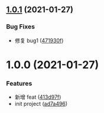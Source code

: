 ## [1.0.1](https://github.com/dushaobindoudou/autoci-test/compare/v1.0.0...v1.0.1) (2021-01-27)

### Bug Fixes

- 修复 bug1 ([471930f](https://github.com/dushaobindoudou/autoci-test/commit/471930f9cce1e9b028b9550107305891fc340f18))

# 1.0.0 (2021-01-27)

### Features

- 新增 feat ([413d97f](https://github.com/dushaobindoudou/autoci-test/commit/413d97f589da19906b53f1797bdd90e1cb6c62c0))
- init project ([ad7a496](https://github.com/dushaobindoudou/autoci-test/commit/ad7a4968bef9d36e99dd73c0fc0de4dc73a14348))
